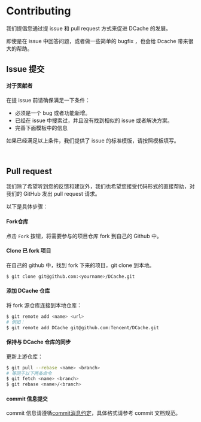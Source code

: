 # Contributing

我们提倡您通过提 issue 和 pull request 方式来促进 DCache 的发展。

即使是在 issue 中回答问题，或者做一些简单的 bugfix ，也会给 Dcache 带来很大的帮助。

## Issue 提交

#### 对于贡献者

在提 issue 前请确保满足一下条件：

- 必须是一个 bug 或者功能新增。
- 已经在 issue 中搜索过，并且没有找到相似的 issue 或者解决方案。
- 完善下面模板中的信息

如果已经满足以上条件，我们提供了 issue 的标准模版，请按照模板填写。

​             

##  Pull request

我们除了希望听到您的反馈和建议外，我们也希望您接受代码形式的直接帮助，对我们的 GitHub 发出 pull request 请求。

以下是具体步骤：

#### Fork仓库

点击 `Fork` 按钮，将需要参与的项目仓库 fork 到自己的 Github 中。

#### Clone 已 fork 项目

在自己的 github 中，找到 fork 下来的项目，git clone 到本地。

```bash
$ git clone git@github.com:<yourname>/DCache.git
```

#### 添加 DCache 仓库

将 fork 源仓库连接到本地仓库：

```bash
$ git remote add <name> <url>
# 例如：
$ git remote add DCache git@github.com:Tencent/DCache.git
```

#### 保持与 DCache 仓库的同步

更新上游仓库：

```bash
$ git pull --rebase <name> <branch>
# 等同于以下两条命令
$ git fetch <name> <branch>
$ git rebase <name>/<branch>
```

#### commit 信息提交

commit 信息请遵循[commit消息约定](./CONTRIBUTING_COMMIT.md)，具体格式请参考 commit 文档规范。
